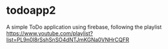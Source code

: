 # todoapp2

A simple ToDo application using firebase, following the playlist https://www.youtube.com/playlist?list=PL9n0l8rSshSnSO4dNTJmKGNa0VNHrCQFR

